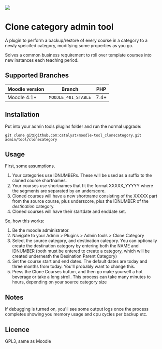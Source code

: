 <a href="https://github.com/catalyst/moodle-tool_clonecategory/actions">
<img src="https://github.com/catalyst/moodle-tool_clonecategory/workflows/ci/badge.svg">
</a>

# Clone category admin tool

A plugin to perform a backup/restore of every course in a category to a newly speicifed category, modifying some properties as you go.

Solves a common business requirement to roll over template courses into new instances each teaching period.

## Supported Branches

| Moodle version    | Branch              | PHP  |
|-------------------|---------------------|------|
| Moodle 4.1+       | `MOODLE_401_STABLE` | 7.4+ |

## Installation

Put into your admin tools plugins folder and run the normal upgrade:

```
git clone git@github.com:catalyst/moodle-tool_clonecategory.git admin/tool/clonecategory
```

## Usage

First, some assumptions.

1. Your categories use IDNUMBERs. These will be used as a suffix to the cloned course shortnames.
2. Your courses use shortnames that fit the format XXXXX_YYYYY where the segments are separated by an underscore.
3. Cloned courses will have a new shortname consisting of the XXXXX part from the source course, plus underscore, plus the IDNUMBER of the *destination* category.
4. Cloned courses will have their startdate and enddate set.

So, how this works:

1. Be the moodle administrator.
2. Navigate to your Admin > Plugins > Admin tools > Clone Category
3. Select the source category, and destination category. You can optionally create the destination category by entering both the NAME and IDNUMBER (both must be entered to create a category, which will be created underneath the Desination Parent Category)
4. Set the course start and end dates. The default dates are today and three months from today. You'll probably want to change this.
5. Press the Clone Courses button, and then go make yourself a hot beverage or take a long stroll. This process can take many minutes to hours, depending on your source category size

## Notes

If debugging is turned on, you'll see some output logs once the process completes showing you memory usage and cpu cycles per backup etc.

## Licence

GPL3, same as Moodle
